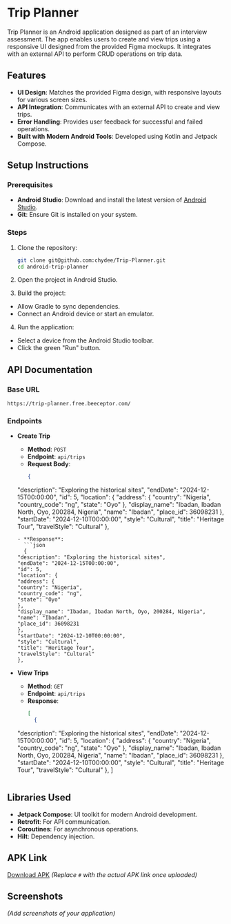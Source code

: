 # Trip Planner

Trip Planner is an Android application designed as part of an interview assessment. The app enables users to create and view trips using a
responsive UI designed from the provided Figma mockups. It integrates with an external API to perform CRUD operations on trip data.

## Features

- **UI Design**: Matches the provided Figma design, with responsive layouts for various screen sizes.
- **API Integration**: Communicates with an external API to create and view trips.
- **Error Handling**: Provides user feedback for successful and failed operations.
- **Built with Modern Android Tools**: Developed using Kotlin and Jetpack Compose.

## Setup Instructions

### Prerequisites

- **Android Studio**: Download and install the latest version of [Android Studio](https://developer.android.com/studio).
- **Git**: Ensure Git is installed on your system.

### Steps

1. Clone the repository:
   ```bash
   git clone git@github.com:chydee/Trip-Planner.git
   cd android-trip-planner
   ```

2. Open the project in Android Studio.

3. Build the project:
  - Allow Gradle to sync dependencies.
  - Connect an Android device or start an emulator.

4. Run the application:
  - Select a device from the Android Studio toolbar.
  - Click the green "Run" button.

## API Documentation

### Base URL

`https://trip-planner.free.beeceptor.com/`

### Endpoints

- **Create Trip**
  - **Method**: `POST`
  - **Endpoint**: `api/trips`
  - **Request Body**:
    ```json
    {
  "description": "Exploring the historical sites",
  "endDate": "2024-12-15T00:00:00",
  "id": 5,
  "location": {
  "address": {
  "country": "Nigeria",
  "country_code": "ng",
  "state": "Oyo"
  },
  "display_name": "Ibadan, Ibadan North, Oyo, 200284, Nigeria",
  "name": "Ibadan",
  "place_id": 36098231
  },
  "startDate": "2024-12-10T00:00:00",
  "style": "Cultural",
  "title": "Heritage Tour",
  "travelStyle": "Cultural"
  },
  ```
  - **Response**:
    ```json
    {
  "description": "Exploring the historical sites",
  "endDate": "2024-12-15T00:00:00",
  "id": 5,
  "location": {
  "address": {
  "country": "Nigeria",
  "country_code": "ng",
  "state": "Oyo"
  },
  "display_name": "Ibadan, Ibadan North, Oyo, 200284, Nigeria",
  "name": "Ibadan",
  "place_id": 36098231
  },
  "startDate": "2024-12-10T00:00:00",
  "style": "Cultural",
  "title": "Heritage Tour",
  "travelStyle": "Cultural"
  },
  ```

- **View Trips**
  - **Method**: `GET`
  - **Endpoint**: `api/trips`
  - **Response**:
    ```json
    [
      {
  "description": "Exploring the historical sites",
  "endDate": "2024-12-15T00:00:00",
  "id": 5,
  "location": {
  "address": {
  "country": "Nigeria",
  "country_code": "ng",
  "state": "Oyo"
  },
  "display_name": "Ibadan, Ibadan North, Oyo, 200284, Nigeria",
  "name": "Ibadan",
  "place_id": 36098231
  },
  "startDate": "2024-12-10T00:00:00",
  "style": "Cultural",
  "title": "Heritage Tour",
  "travelStyle": "Cultural"
  },
  ]
  ```

## Libraries Used

- **Jetpack Compose**: UI toolkit for modern Android development.
- **Retrofit**: For API communication.
- **Coroutines**: For asynchronous operations.
- **Hilt**: Dependency injection.

## APK Link

[Download APK](#) *(Replace `#` with the actual APK link once uploaded)*

## Screenshots

*(Add screenshots of your application)*